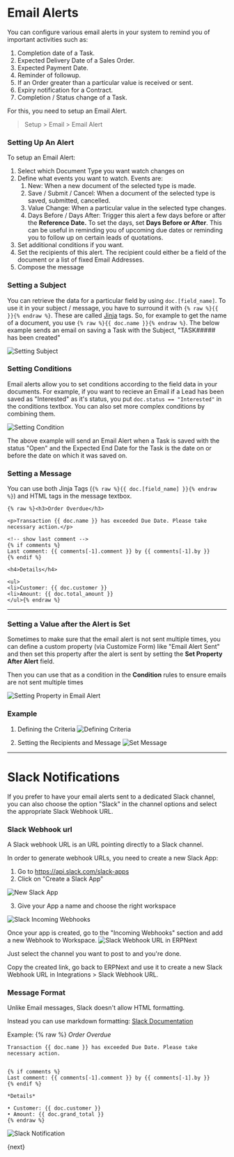 # Email Alerts

You can configure various email alerts in your system to remind you of important activities such as:

1. Completion date of a Task.
2. Expected Delivery Date of a Sales Order.
3. Expected Payment Date.
4. Reminder of followup.
5. If an Order greater than a particular value is received or sent.
6. Expiry notification for a Contract.
7. Completion / Status change of a Task.

For this, you need to setup an Email Alert.

> Setup > Email > Email Alert

### Setting Up An Alert

To setup an Email Alert:

1. Select which Document Type you want watch changes on
2. Define what events you want to watch. Events are:
	1. New: When a new document of the selected type is made.
	2. Save / Submit / Cancel: When a document of the selected type is saved, submitted, cancelled.
	3. Value Change: When a particular value in the selected type changes.
	4. Days Before / Days After: Trigger this alert a few days before or after the **Reference Date.** To set the days, set **Days Before or After**. This can be useful in reminding you of upcoming due dates or reminding you to follow up on certain leads of quotations.
3. Set additional conditions if you want.
4. Set the recipients of this alert. The recipient could either be a field of the document or a list of fixed Email Addresses.
5. Compose the message


### Setting a Subject
You can retrieve the data for a particular field by using `doc.[field_name]`. To use it in your subject / message, you have to surround it with `{% raw %}{{ }}{% endraw %}`. These are called [Jinja](http://jinja.pocoo.org/) tags. So, for example to get the name of a document, you use `{% raw %}{{ doc.name }}{% endraw %}`. The below example sends an email on saving a Task with the Subject, "TASK##### has been created"

<img class="screenshot" alt="Setting Subject" src="{{docs_base_url}}/assets/img/setup/email/email-alert-subject.png">

### Setting Conditions

Email alerts allow you to set conditions according to the field data in your documents. For example, if you want to recieve an Email if a Lead has been saved as "Interested" as it's status, you put `doc.status == "Interested"` in the conditions textbox. You can also set more complex conditions by combining them.

<img class="screenshot" alt="Setting Condition" src="{{docs_base_url}}/assets/img/setup/email/email-alert-condition.png">

The above example will send an Email Alert when a Task is saved with the status "Open" and the Expected End Date for the Task is the date on or before the date on which it was saved on.


### Setting a Message

You can use both Jinja Tags (`{% raw %}{{ doc.[field_name] }}{% endraw %}`) and HTML tags in the message textbox.

	{% raw %}<h3>Order Overdue</h3>

	<p>Transaction {{ doc.name }} has exceeded Due Date. Please take necessary action.</p>

	<!-- show last comment -->
	{% if comments %}
	Last comment: {{ comments[-1].comment }} by {{ comments[-1].by }}
	{% endif %}

	<h4>Details</h4>

	<ul>
	<li>Customer: {{ doc.customer }}
	<li>Amount: {{ doc.total_amount }}
	</ul>{% endraw %}

---

### Setting a Value after the Alert is Set

Sometimes to make sure that the email alert is not sent multiple times, you can
define a custom property (via Customize Form) like "Email Alert Sent" and then
set this property after the alert is sent by setting the **Set Property After Alert**
field.

Then you can use that as a condition in the **Condition** rules to ensure emails are not sent multiple times

<img class="screenshot" alt="Setting Property in Email Alert" src="{{docs_base_url}}/assets/img/setup/email/email-alert-subject.png">

### Example

1. Defining the Criteria
    <img class="screenshot" alt="Defining Criteria" src="{{docs_base_url}}/assets/img/setup/email/email-alert-1.png">

1. Setting the Recipients and Message
    <img class="screenshot" alt="Set Message" src="{{docs_base_url}}/assets/img/setup/email/email-alert-2.png">

---

# Slack Notifications

If you prefer to have your email alerts sent to a dedicated Slack channel, you can also choose the option "Slack" in the channel options and select the appropriate Slack Webhook URL.

### Slack Webhook url

A Slack webhook URL is an URL pointing directly to a Slack channel.

In order to generate webhook URLs, you need to create a new Slack App:

1. Go to https://api.slack.com/slack-apps
2. Click on "Create a Slack App"
<img class="screenshot" alt="New Slack App" src="{{docs_base_url}}/assets/img/setup/email/new-slack-app.png">

3. Give your App a name and choose the right workspace
<img class="screenshot" alt="Slack Incoming Webhooks" src="{{docs_base_url}}/assets/img/setup/email/slack-webhooks.png">

Once your app is created, go to the "Incoming Webhooks" section and add a new Webhook to Workspace.
<img class="screenshot" alt="Slack Webhook URL in ERPNext" src="{{docs_base_url}}/assets/img/setup/email/slack-webhook-url.png">

Just select the channel you want to post to and you're done.

Copy the created link, go back to ERPNext and use it to create a new Slack Webhook URL in Integrations > Slack Webhook URL.

### Message Format

Unlike Email messages, Slack doesn't allow HTML formatting.

Instead you can use markdown formatting: [Slack Documentation](https://get.slack.help/hc/en-us/articles/202288908-Format-your-messages)

Example:
	{% raw %}
	*Order Overdue*

	Transaction {{ doc.name }} has exceeded Due Date. Please take necessary action.


	{% if comments %}
	Last comment: {{ comments[-1].comment }} by {{ comments[-1].by }}
	{% endif %}

	*Details*

	• Customer: {{ doc.customer }}
	• Amount: {{ doc.grand_total }}
	{% endraw %}

<img class="screenshot" alt="Slack Notification" src="{{docs_base_url}}/assets/img/setup/email/slack-message.png">

{next}
